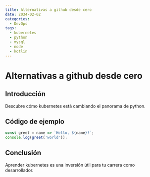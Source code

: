 ```yaml
---
title: Alternativas a github desde cero
date: 2034-02-02
categories:
  - DevOps
tags:
  - kubernetes
  - python
  - mysql
  - node
  - kotlin
---
```


# Alternativas a github desde cero

## Introducción

Descubre cómo kubernetes está cambiando el panorama de python.

## Código de ejemplo

```javascript
const greet = name => `Hello, ${name}!`;
console.log(greet('world'));
```

## Conclusión

Aprender kubernetes es una inversión útil para tu carrera como desarrollador.